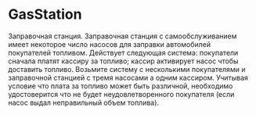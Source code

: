 # GasStation

Заправочная станция. Заправочная станция с самообслуживанием имеет некоторое число насосов для заправки автомобилей покупателей топливом. Действует следующая система: покупатели сначала платят кассиру за топливо; кассир активирует насос чтобы доставить топливо. Возьмите систему с несколькими покупателями и заправочной станцией с тремя насосами а одним кассиром. Учитывая условие что плата за топливо может быть различной, необходимо удостоверится что не будет неудовлетворенного покупателя (если насос выдал неправильный объем топлива).
